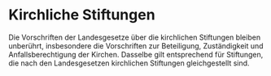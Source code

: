 # Kirchliche Stiftungen

Die Vorschriften der Landesgesetze über die kirchlichen Stiftungen bleiben unberührt, insbesondere die Vorschriften zur Beteiligung, Zuständigkeit und Anfallsberechtigung der Kirchen. Dasselbe gilt entsprechend für Stiftungen, die nach den Landesgesetzen kirchlichen Stiftungen gleichgestellt sind.